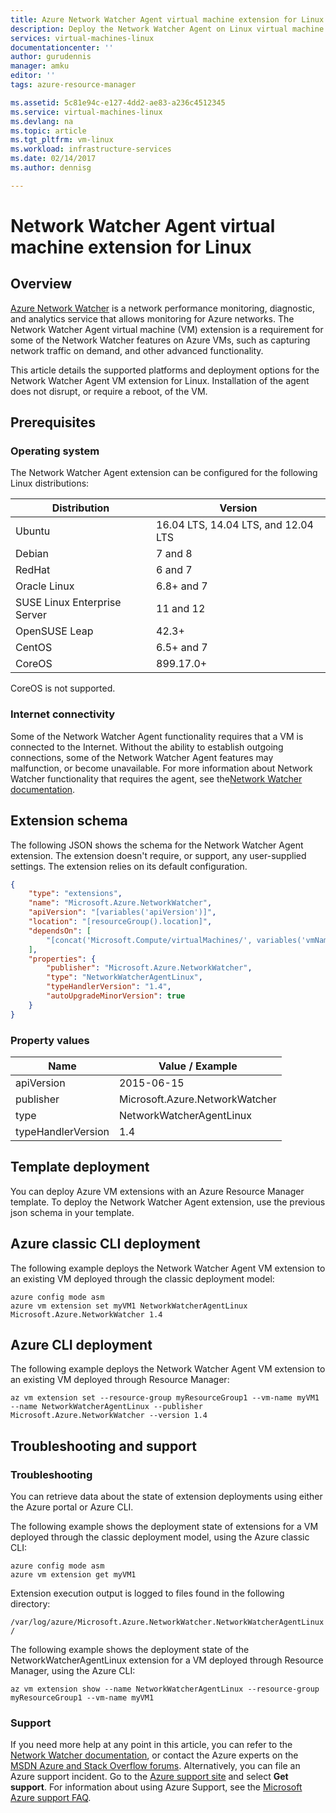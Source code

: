 ```yaml
---
title: Azure Network Watcher Agent virtual machine extension for Linux | Microsoft Docs
description: Deploy the Network Watcher Agent on Linux virtual machine using a virtual machine extension.
services: virtual-machines-linux
documentationcenter: ''
author: gurudennis
manager: amku
editor: ''
tags: azure-resource-manager

ms.assetid: 5c81e94c-e127-4dd2-ae83-a236c4512345
ms.service: virtual-machines-linux
ms.devlang: na
ms.topic: article
ms.tgt_pltfrm: vm-linux
ms.workload: infrastructure-services
ms.date: 02/14/2017
ms.author: dennisg

---
```

# Network Watcher Agent virtual machine extension for Linux

## Overview

[Azure Network Watcher](/azure/network-watcher/) is a network performance monitoring, diagnostic, and analytics service that allows monitoring for Azure networks. The Network Watcher Agent virtual machine (VM) extension is a requirement for some of the Network Watcher features on Azure VMs, such as capturing network traffic on demand, and other advanced functionality.

This article details the supported platforms and deployment options for the Network Watcher Agent VM extension for Linux. Installation of the agent does not disrupt, or require a reboot, of the VM.

## Prerequisites

### Operating system

The Network Watcher Agent extension can be configured for the following Linux distributions:

| Distribution | Version |
|---|---|
| Ubuntu | 16.04 LTS, 14.04 LTS, and 12.04 LTS |
| Debian | 7 and 8 |
| RedHat | 6 and 7 |
| Oracle Linux | 6.8+ and 7 |
| SUSE Linux Enterprise Server | 11 and 12 |
| OpenSUSE Leap | 42.3+ |
| CentOS | 6.5+ and 7 |
| CoreOS | 899.17.0+ |

CoreOS is not supported.

### Internet connectivity

Some of the Network Watcher Agent functionality requires that a VM is connected to the Internet. Without the ability to establish outgoing connections, some of the Network Watcher Agent features may malfunction, or become unavailable. For more information about Network Watcher functionality that requires the agent, see the[Network Watcher documentation](/azure/network-watcher/).

## Extension schema

The following JSON shows the schema for the Network Watcher Agent extension. The extension doesn't require, or support, any user-supplied settings. The extension relies on its default configuration.

```json
{
    "type": "extensions",
    "name": "Microsoft.Azure.NetworkWatcher",
    "apiVersion": "[variables('apiVersion')]",
    "location": "[resourceGroup().location]",
    "dependsOn": [
        "[concat('Microsoft.Compute/virtualMachines/', variables('vmName'))]"
    ],
    "properties": {
        "publisher": "Microsoft.Azure.NetworkWatcher",
        "type": "NetworkWatcherAgentLinux",
        "typeHandlerVersion": "1.4",
        "autoUpgradeMinorVersion": true
    }
}
```

### Property values

| Name | Value / Example |
| ---- | ---- |
| apiVersion | 2015-06-15 |
| publisher | Microsoft.Azure.NetworkWatcher |
| type | NetworkWatcherAgentLinux |
| typeHandlerVersion | 1.4 |

## Template deployment

You can deploy Azure VM extensions with an Azure Resource Manager template. To deploy the Network Watcher Agent extension, use the previous json schema in your template.

## Azure classic CLI deployment

The following example deploys the Network Watcher Agent VM extension to an existing VM deployed through the classic deployment model:

```azurecli
azure config mode asm
azure vm extension set myVM1 NetworkWatcherAgentLinux Microsoft.Azure.NetworkWatcher 1.4
```

## Azure CLI deployment

The following example deploys the Network Watcher Agent VM extension to an existing VM deployed through Resource Manager:

```azurecli
az vm extension set --resource-group myResourceGroup1 --vm-name myVM1 --name NetworkWatcherAgentLinux --publisher Microsoft.Azure.NetworkWatcher --version 1.4
```

## Troubleshooting and support

### Troubleshooting

You can retrieve data about the state of extension deployments using either the Azure portal or Azure CLI.

The following example shows the deployment state of extensions for a VM deployed through the classic deployment model, using the Azure classic CLI:

```azurecli
azure config mode asm
azure vm extension get myVM1
```
Extension execution output is logged to files found in the following directory:

`
/var/log/azure/Microsoft.Azure.NetworkWatcher.NetworkWatcherAgentLinux/
`

The following example shows the deployment state of the NetworkWatcherAgentLinux extension for a VM deployed through Resource Manager, using the Azure CLI:

```azurecli
az vm extension show --name NetworkWatcherAgentLinux --resource-group myResourceGroup1 --vm-name myVM1
```

### Support

If you need more help at any point in this article, you can refer to the [Network Watcher documentation](/azure/network-watcher/), or contact the Azure experts on the [MSDN Azure and Stack Overflow forums](https://azure.microsoft.com/support/forums/). Alternatively, you can file an Azure support incident. Go to the [Azure support site](https://azure.microsoft.com/support/options/) and select **Get support**. For information about using Azure Support, see the [Microsoft Azure support FAQ](https://azure.microsoft.com/support/faq/).
